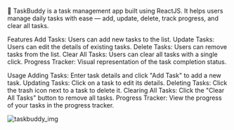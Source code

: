 🚀 TaskBuddy is a task management app built using ReactJS. It helps users manage daily tasks with ease — add, update, delete, track progress, and clear all tasks.

Features
Add Tasks: Users can add new tasks to the list.
Update Tasks: Users can edit the details of existing tasks.
Delete Tasks: Users can remove tasks from the list.
Clear All Tasks: Users can clear all tasks with a single click.
Progress Tracker: Visual representation of the task completion status.

Usage
Adding Tasks: Enter task details and click "Add Task" to add a new task.
Updating Tasks: Click on a task to edit its details.
Deleting Tasks: Click the trash icon next to a task to delete it.
Clearing All Tasks: Click the "Clear All Tasks" button to remove all tasks.
Progress Tracker: View the progress of your tasks in the progress tracker.

![taskbuddy_img](https://github.com/user-attachments/assets/29e6184e-27f2-4d1b-a9a0-24b2384e77e3)
